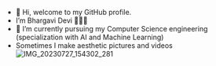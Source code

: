 - 👋 Hi, welcome to my GitHub profile.
- I’m Bhargavi Devi 🙋🏻‍♀️
- 🌱 I’m currently pursuing my Computer Science engineering (specialization with AI and Machine Learning)
- Sometimes I make aesthetic pictures and videos 
![IMG_20230727_154302_281](https://github.com/bhargavidevibathula/bhargavidevibathula/assets/141624094/de9523ce-cc65-4821-b661-f9cc656732e7)
